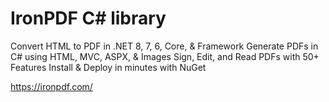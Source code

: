 # IronPDF C# library

Convert HTML to PDF in .NET 8, 7, 6, Core, & Framework
Generate PDFs in C# using HTML, MVC, ASPX, & Images
Sign, Edit, and Read PDFs with 50+ Features
Install & Deploy in minutes with NuGet

https://ironpdf.com/